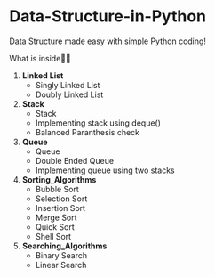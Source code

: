 # Data-Structure-in-Python
Data Structure made easy with simple Python coding!

What is inside🎁😉
  1. **Linked List**
      - Singly Linked List
      - Doubly Linked List
  2. **Stack**
      - Stack
      - Implementing stack using deque()
      - Balanced Paranthesis check
  3. **Queue**
      - Queue
      - Double Ended Queue
      - Implementing queue using two stacks
  4. **Sorting_Algorithms**
      - Bubble Sort
      - Selection Sort
      - Insertion Sort
      - Merge Sort
      - Quick Sort
      - Shell Sort
  5. **Searching_Algorithms**
      - Binary Search
      - Linear Search
